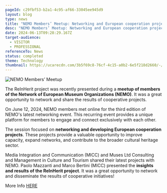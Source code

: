 ```yaml
---
pageId: c29fbf53-b2a1-4c95-af66-33045ee945d9
layout: blog
type: news
title: "NEMO Members’ Meetup: Networking and European cooperation projects"
desc: "NEMO Members’ Meetup: Networking and European cooperation projects"
date: 2024-06-13T09:28:29.167Z
target-audience:
  - VISITOR
  - PROFESSIONAL
referenceTo: News
status: completed
theme: Technology
thumbnail: https://ucarecdn.com/3b5f69c8-76cf-4c15-a0b2-6e5f218d2660/-/preview/
---
```

![NEMO Members’ Meetup](https://ucarecdn.com/c15c6407-d8f3-4eec-8605-ae97b8a84c0e/ "NEMO Members’ Meetup")

The ReInHerit project was recently presented during a **meetup of members of the Network of European Museum Organizations (NEMO)**. It was a great opportunity to network and share the results of cooperative projects.

On June 12, 2024, NEMO members met online for the third edition of NEMO's latest networking event. This recurring event provides a unique platform for members to engage and connect exclusively with each other.

The session focused on **networking and developing European cooperation projects**. These projects provide a valuable opportunity to improve capacity, expand networks, and contribute to the broader cultural heritage sector.

Media Integration and Communication (MICC) and Muses Ltd Consulting and Management in Culture and Tourism shared their latest projects with NEMO. Paolo Mazzanti and Marco Bertini (MICC) presented the **insights and results of the ReInHerit project**. It was a great opportunity to network and disseminate the results of cooperative initiatives!

More Info [HERE](https://www.ne-mo.org/news-events/article/nemo-members-meetup-networking-and-european-cooperation-projects?fbclid=IwZXh0bgNhZW0CMTEAAR2ML2yDl2hcepzduUDTCy64tI3b086mRsNio1xJoRkUearPvJv3h3QUlcY_aem_xOarnmKnKby7a9vuMuvHKQ)
